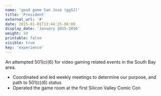 ```yaml
---
name: 'good game San Jose (ggSJ)'
title: 'President'
external_url: '#'
date: 2015-01-01T13:44:25-08:00
display_date: 'January 2015-2016'
weight: 50
printable: false
visible: true
key: 'experience'
---
```

An attempted 501(c)(6) for video gaming related events in the South Bay area.

* Coordinated and led weekly meetings to determine our purpose, and path to 501(c)(6) status
* Operated the game room at the first Silicon Valley Comic Con
